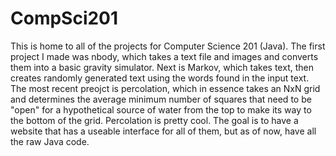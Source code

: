 # CompSci201
This is home to all of the projects for Computer Science 201 (Java). The first project I made was nbody, which takes a text file and images and converts them into a basic gravity simulator. Next is Markov, which takes text, then creates randomly generated text using the words found in the input text. The most recent preojct is percolation, which in essence takes an NxN grid and determines the average minimum number of squares that need to be "open" for a hypothetical source of water from the top to make its way to the bottom of the grid. Percolation is pretty cool.
The goal is to have a website that has a useable interface for all of them, but as of now, have all the raw Java code.
